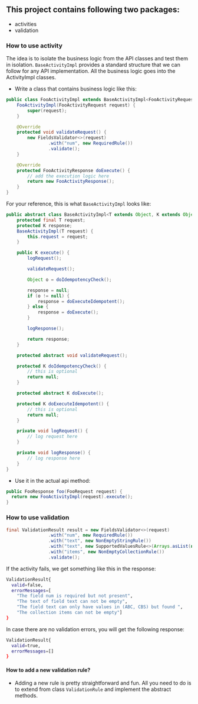 ## This project contains following two packages:
* activities
* validation

### How to use activity
The idea is to isolate the business logic from the API classes and test them in isolation. ```BaseActivityImpl``` provides a standard structure that we can follow for any API implementation. All the business logic goes into the ActivityImpl classes.

* Write a class that contains business logic like this:

```java
public class FooActivityImpl extends BaseActivityImpl<FooActivityRequest, FooActivityResponse> {
    FooActivityImpl(FooActivityRequest request) {
        super(request);
    }

    @Override
    protected void validateRequest() {
        new FieldsValidator<>(request)
                .with("num", new RequiredRule())
                .validate();
    }

    @Override
    protected FooActivityResponse doExecute() {
        // add the execution logic here
        return new FooActivityResponse();
    }
}
```

For your reference, this is what ```BaseActivityImpl``` looks like:

```java
public abstract class BaseActivityImpl<T extends Object, K extends Object> {
    protected final T request;
    protected K response;
    BaseActivityImpl(T request) {
        this.request = request;
    }

    public K execute() {
        logRequest();

        validateRequest();

        Object o = doIdempotencyCheck();

        response = null;
        if (o != null) {
            response = doExecuteIdempotent();
        } else {
            response = doExecute();
        }

        logResponse();

        return response;
    }

    protected abstract void validateRequest();

    protected K doIdempotencyCheck() {
        // this is optional
        return null;
    }

    protected abstract K doExecute();

    protected K doExecuteIdempotent() {
        // this is optional
        return null;
    }

    private void logRequest() {
        // log request here
    }

    private void logResponse() {
        // log response here
    }
}

```

* Use it in the actual api method:

```java
public FooResponse foo(FooRequest request) {
  return new FooActivityImpl(request).execute();
}
```

### How to use validation

```java
final ValidationResult result = new FieldsValidator<>(request)
                .with("num", new RequiredRule())
                .with("text", new NonEmptyStringRule())
                .with("text", new SupportedValuesRule<>(Arrays.asList(new String[]{"ABC", "CBS"})))
                .with("items", new NonEmptyCollectionRule())
                .validate();
```

If the activity fails, we get something like this in the response:

```bash
ValidationResult{
  valid=false, 
  errorMessages=[
    "The field num is required but not present", 
    "The text of field text can not be empty", 
    "The field text can only have values in (ABC, CBS) but found ", 
    "The collection items can not be empty"]
}
```

In case there are no validation errors, you will get the following response:

```bash
ValidationResult{
  valid=true, 
  errorMessages=[]
}
```

#### How to add a new validation rule?

* Adding a new rule is pretty straightforward and fun. All you need to do is to extend from class ```ValidationRule``` and implement the abstract methods.
